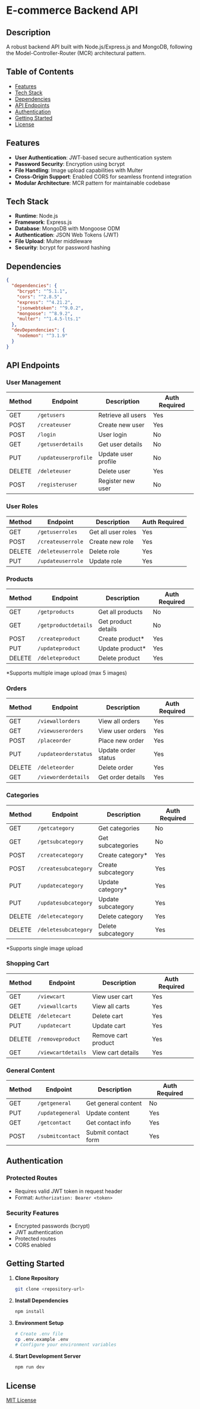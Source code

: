 # E-commerce Backend API

## Description
A robust backend API built with Node.js/Express.js and MongoDB, following the Model-Controller-Router (MCR) architectural pattern.

## Table of Contents
* [Features](#features)
* [Tech Stack](#tech-stack)
* [Dependencies](#dependencies)
* [API Endpoints](#api-endpoints)
* [Authentication](#authentication)
* [Getting Started](#getting-started)
* [License](#license)

## Features

* **User Authentication**: JWT-based secure authentication system
* **Password Security**: Encryption using bcrypt
* **File Handling**: Image upload capabilities with Multer
* **Cross-Origin Support**: Enabled CORS for seamless frontend integration
* **Modular Architecture**: MCR pattern for maintainable codebase

## Tech Stack

* **Runtime**: Node.js
* **Framework**: Express.js
* **Database**: MongoDB with Mongoose ODM
* **Authentication**: JSON Web Tokens (JWT)
* **File Upload**: Multer middleware
* **Security**: bcrypt for password hashing

## Dependencies

```json
{
  "dependencies": {
    "bcrypt": "^5.1.1",
    "cors": "^2.8.5",
    "express": "^4.21.2",
    "jsonwebtoken": "^9.0.2",
    "mongoose": "^8.9.2",
    "multer": "^1.4.5-lts.1"
  },
  "devDependencies": {
    "nodemon": "^3.1.9"
  }
}
```

## API Endpoints

### User Management
| Method | Endpoint | Description | Auth Required |
|--------|----------|-------------|---------------|
| GET | `/getusers` | Retrieve all users | Yes |
| POST | `/createuser` | Create new user | Yes |
| POST | `/login` | User login | No |
| GET | `/getuserdetails` | Get user details | No |
| PUT | `/updateuserprofile` | Update user profile | No |
| DELETE | `/deleteuser` | Delete user | Yes |
| POST | `/registeruser` | Register new user | No |

### User Roles
| Method | Endpoint | Description | Auth Required |
|--------|----------|-------------|---------------|
| GET | `/getuserroles` | Get all user roles | Yes |
| POST | `/createuserrole` | Create new role | Yes |
| DELETE | `/deleteuserrole` | Delete role | Yes |
| PUT | `/updateuserrole` | Update role | Yes |

### Products
| Method | Endpoint | Description | Auth Required |
|--------|----------|-------------|---------------|
| GET | `/getproducts` | Get all products | No |
| GET | `/getproductdetails` | Get product details | No |
| POST | `/createproduct` | Create product* | Yes |
| PUT | `/updateproduct` | Update product* | Yes |
| DELETE | `/deleteproduct` | Delete product | Yes |

*Supports multiple image upload (max 5 images)

### Orders
| Method | Endpoint | Description | Auth Required |
|--------|----------|-------------|---------------|
| GET | `/viewallorders` | View all orders | Yes |
| GET | `/viewuserorders` | View user orders | Yes |
| POST | `/placeorder` | Place new order | Yes |
| PUT | `/updateorderstatus` | Update order status | Yes |
| DELETE | `/deleteorder` | Delete order | Yes |
| GET | `/vieworderdetails` | Get order details | Yes |

### Categories
| Method | Endpoint | Description | Auth Required |
|--------|----------|-------------|---------------|
| GET | `/getcategory` | Get categories | No |
| GET | `/getsubcategory` | Get subcategories | No |
| POST | `/createcategory` | Create category* | Yes |
| POST | `/createsubcategory` | Create subcategory | Yes |
| PUT | `/updatecategory` | Update category* | Yes |
| PUT | `/updatesubcategory` | Update subcategory | Yes |
| DELETE | `/deletecategory` | Delete category | Yes |
| DELETE | `/deletesubcategory` | Delete subcategory | Yes |

*Supports single image upload

### Shopping Cart
| Method | Endpoint | Description | Auth Required |
|--------|----------|-------------|---------------|
| GET | `/viewcart` | View user cart | Yes |
| GET | `/viewallcarts` | View all carts | Yes |
| DELETE | `/deletecart` | Delete cart | Yes |
| PUT | `/updatecart` | Update cart | Yes |
| DELETE | `/removeproduct` | Remove cart product | Yes |
| GET | `/viewcartdetails` | View cart details | Yes |

### General Content
| Method | Endpoint | Description | Auth Required |
|--------|----------|-------------|---------------|
| GET | `/getgeneral` | Get general content | No |
| PUT | `/updategeneral` | Update content | Yes |
| GET | `/getcontact` | Get contact info | Yes |
| POST | `/submitcontact` | Submit contact form | Yes |

## Authentication

### Protected Routes
* Requires valid JWT token in request header
* Format: `Authorization: Bearer <token>`

### Security Features
* Encrypted passwords (bcrypt)
* JWT authentication
* Protected routes
* CORS enabled

## Getting Started

1. **Clone Repository**
   ```bash
   git clone <repository-url>
   ```

2. **Install Dependencies**
   ```bash
   npm install
   ```

3. **Environment Setup**
   ```bash
   # Create .env file
   cp .env.example .env
   # Configure your environment variables
   ```

4. **Start Development Server**
   ```bash
   npm run dev
   ```

## License

[MIT License](LICENSE)
